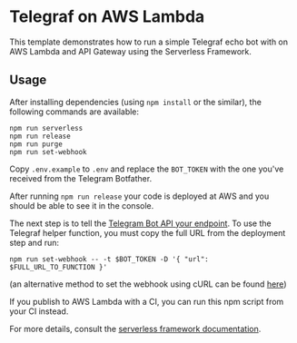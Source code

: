 # Telegraf on AWS Lambda

This template demonstrates how to run a simple Telegraf echo bot with on AWS Lambda and API Gateway using the Serverless Framework.

## Usage

After installing dependencies (using `npm install` or the similar), the following commands are available:

```shell
npm run serverless
npm run release
npm run purge
npm run set-webhook
```

Copy `.env.example` to `.env` and replace the `BOT_TOKEN` with the one you've received from the Telegram Botfather.

After running `npm run release` your code is deployed at AWS and you should be able to see it in the console.

The next step is to tell the [Telegram Bot API your endpoint](https://core.telegram.org/bots/api#setwebhook).
To use the Telegraf helper function, you must copy the full URL from the deployment step and run:

```shell
npm run set-webhook -- -t $BOT_TOKEN -D '{ "url": $FULL_URL_TO_FUNCTION }'
```

(an alternative method to set the webhook using cURL can be found [here](https://github.com/serverless/examples/tree/v3/aws-node-telegram-echo-bot))

If you publish to AWS Lambda with a CI, you can run this npm script from your CI instead.

For more details, consult the [serverless framework documentation](https://www.serverless.com).